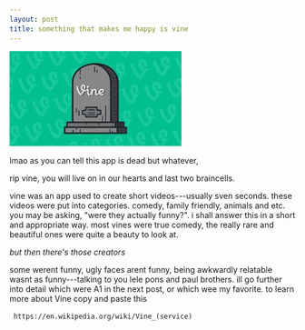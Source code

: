 ```yaml
---
layout: post
title: something that makes me happy is vine
---
```


![blog header](/images/ripvine2.png)

lmao as you can tell this app is dead but whatever, 

rip vine, you will live on in our hearts and last two braincells.

vine was an app used to create short videos---usually sven seconds. these videos were put into categories. comedy, family friendly, animals and etc. you may be asking, "were they actually funny?". i shall answer this in a short and appropriate way.
most vines were true comedy, the really rare and beautiful ones were quite a beauty to look at.

*but then there's those creators*

some werent funny, ugly faces arent funny, being awkwardly relatable wasnt as funny---talking to you lele pons and paul brothers. ill go further into detail which were A1 in the next post, or which wee my favorite. to learn more about Vine copy and paste this

     https://en.wikipedia.org/wiki/Vine_(service)
